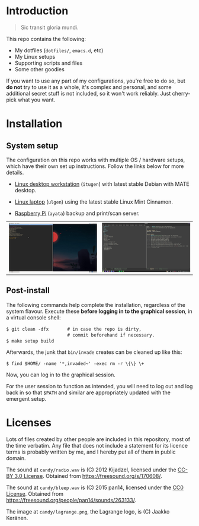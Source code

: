 Introduction
============

> Sic transit gloria mundi.

This repo contains the following:

- My dotfiles (`dotfiles/`, `emacs.d`, etc)
- My Linux setups
- Supporting scripts and files
- Some other goodies

If you want to use any part of my configurations, you're free to do so,
but **do not** try to use it as a whole, it's complex and personal,
and some additional secret stuff is not included, so it won't work
reliably. Just cherry-pick what you want.

Installation
============

System setup
------------

The configuration on this repo works with multiple OS / hardware
setups, which have their own set up instructions.  Follow the links
below for more details.

- [Linux desktop workstation](systems/itugen/) (`itugen`) with
  latest stable Debian with MATE desktop.

- [Linux laptop](systems/ulgen/) (`ulgen`) using the
  latest stable Linux Mint Cinnamon.

- [Raspberry Pi](systems/ayata/) (`ayata`) backup and print/scan
  server.

<table>
  <tr>
   <td>
      <img src="candy/scr-itugen.png" alt="screenshot for itugen"/>
    </td>
    <td>
      <img src="candy/scr-ulgen.png" alt="screenshot for ulgen"/>
    </td>
  </tr>
</table>

Post-install
------------

The following commands help complete the installation, regardless of the
system flavour.  Execute these **before logging in to the graphical
session**, in a virtual console shell:

    $ git clean -dfx       # in case the repo is dirty,
                           # commit beforehand if necessary.
    $ make setup build

Afterwards, the junk that `bin/invade` creates can be cleaned up
like this:

    $ find $HOME/ -name '*,invaded~' -exec rm -r \{\} \+

Now, you can log in to the graphical session.

For the user session to function as intended, you will need to log out and
log back in so that `$PATH` and similar are appropriately updated with the
emergent setup.

Licenses
========

Lots of files created by other people are included in this repository,
most of the time verbatim. Any file that does not include a statement
for its licence terms is probably written by me, and I hereby put all of
them in public domain.

The sound at `candy/radio.wav` is (C) 2012 Kijadzel, licensed under
the [CC-BY 3.0 License]. Obtained from
<https://freesound.org/s/170608/>.

The sound at `candy/bleep.wav` is (C) 2015 pan14, licensed under the
[CC0 License]. Obtained from
<https://freesound.org/people/pan14/sounds/263133/>.

The image at `candy/lagrange.png`, the Lagrange logo, is (C) Jaakko
Keränen.

[CC-BY 3.0 License]: http://creativecommons.org/licenses/by/3.0/
[CC0 License]: http://creativecommons.org/publicdomain/zero/1.0/
